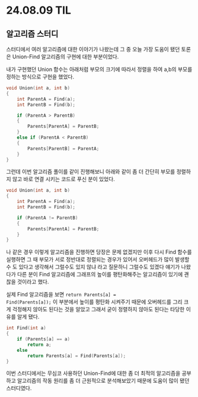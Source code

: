 # 24.08.09 TIL

## 알고리즘 스터디

스터디에서 여러 알고리즘에 대한 이야기가 나왔는데 그 중 오늘 가장 도움이 됐던 토론은 Union-Find 알고리즘의 구현에 대한 부분이었다.

내가 구현했던 Union 함수는 아래처럼 부모의 크기에 따라서 정렬을 하여 a,b의 부모를 정하는 방식으로 구현을 했었다.

```C++
void Union(int a, int b)
{
    int ParentA = Find(a);
    int ParentB = Find(b);

    if (ParentA > ParentB)
    {
        Parents[ParentA] = ParentB;
    }
    else if (ParentA < ParentB)
    {
        Parents[ParentB] = ParentA;
    }
}
```

그런데 이번 알고리즘 풀이를 같이 진행해보니 아래와 같이 좀 더 간단히 부모를 정렬하지 않고 바로 연결 시키는 코드로 푸신 분이 있었다.

```C++
void Union(int a, int b)
{
    int ParentA = Find(a);
    int ParentB = Find(b);

    if (ParentA != ParentB)
    {
        Parents[ParentA] = ParentB;
    }
}
```

나 같은 경우 이렇게 알고리즘을 진행하면 당장은 문제 없겠지만 이후 다시 Find 함수를 실행하면 그 때 부모가 서로 정반대로 정렬되는 경우가 있어서 오버헤드가 많이 발생할 수 도 있다고 생각해서 그럴수도 있지 않냐 라고 질문하니 그럴수도 있겠다 얘기가 나왔다가 다른 분이 Find 알고리즘에 그래프의 높이를 평탄화해주는 알고리즘이 있기에 괜찮을 것이라고 했다.

실제 Find 알고리즘을 보면 <code>return Parents[a] = Find(Parents[a]);</code> 이 부분에서 높이를 평탄화 시켜주기 때문에 오버헤드를 그리 크게 걱정해지 않아도 된다는 것을 알았고 그래서 굳이 정렬하지 않아도 된다는 타당한 이유를 알게 됐다.

```C++
int Find(int a)
{
    if (Parents[a] == a)
        return a;
    else
        return Parents[a] = Find(Parents[a]);
}
```

이번 스터디에서는 무심코 사용하던 Union-Find에 대한 좀 더 최적의 알고리즘을 공부하고 알고리즘의 작동 원리를 좀 더 근원적으로 분석해보았기 때문에 도움이 많이 됐던 스터디였다.
